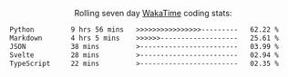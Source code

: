 <p align="center">Rolling seven day <a href="https://wakatime.com/@syrkis"/>WakaTime</a> coding stats:</p>
<!--START_SECTION:waka-->

```txt
Python         9 hrs 56 mins   >>>>>>>>>>>>>>>>---------   62.22 %
Markdown       4 hrs 5 mins    >>>>>>-------------------   25.61 %
JSON           38 mins         >------------------------   03.99 %
Svelte         28 mins         >------------------------   02.94 %
TypeScript     22 mins         >------------------------   02.35 %
```

<!--END_SECTION:waka-->
